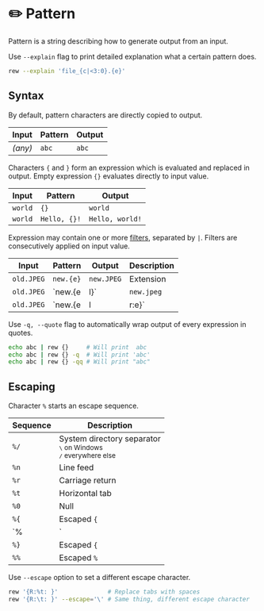 # ✏️ Pattern

Pattern is a string describing how to generate output from an input.

Use `--explain` flag to print detailed explanation what a certain pattern does.

```bash
rew --explain 'file_{c|<3:0}.{e}'
```

## Syntax

By default, pattern characters are directly copied to output.

| Input   | Pattern | Output |
| ------- | ------- | ------ |
| *(any)* | `abc`   | `abc`  |

Characters `{` and `}` form an expression which is evaluated and replaced in output.
Empty expression `{}` evaluates directly to input value.

| Input   | Pattern      | Output          |
| ------- | ------------ | --------------- |
| `world` | `{}`         | `world`         |
| `world` | `Hello, {}!` | `Hello, world!` |

Expression may contain one or more [filters](filters), separated by `|`.
Filters are consecutively applied on input value.

| Input      | Pattern         | Output     | Description                           |
| ---------- | --------------- | ---------- | ------------------------------------- |
| `old.JPEG` | `new.{e}`       | `new.JPEG` | Extension                             |
| `old.JPEG` | `new.{e|l}`     | `new.jpeg` | Extension, Lowercase                  |
| `old.JPEG` | `new.{e|l|r:e}` | `new.jpg`  | Extension, Lowercase, Remove&nbsp;`e` |

Use `-q, --quote` flag to automatically wrap  output of every expression in quotes.

```bash
echo abc | rew {}     # Will print  abc
echo abc | rew {} -q  # Will print 'abc'
echo abc | rew {} -qq # Will print "abc"
```

## Escaping

Character `%` starts an escape sequence.

| Sequence | Description                |
| -------- |--------------------------- |
| `%/`     | System directory separator<br><small>`\` on Windows<br>`/` everywhere else</small> |
| `%n`     | Line feed                  |
| `%r`     | Carriage return            |
| `%t`     | Horizontal tab             |
| `%0`     | Null                       |
| `%{`     | Escaped `{`                |
| `%|`     | Escaped `|`                |
| `%}`     | Escaped `{`                |
| `%%`     | Escaped `%`                |

Use `--escape` option to set a different escape character.

```bash
rew '{R:%t: }'              # Replace tabs with spaces
rew '{R:\t: }' --escape='\' # Same thing, different escape character
```

